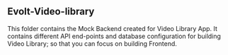 ## Evolt-Video-library

This folder contains the Mock Backend created for Video Library App. It contains different API end-points and database configuration for building Video Library; so that you can focus on building Frontend.

